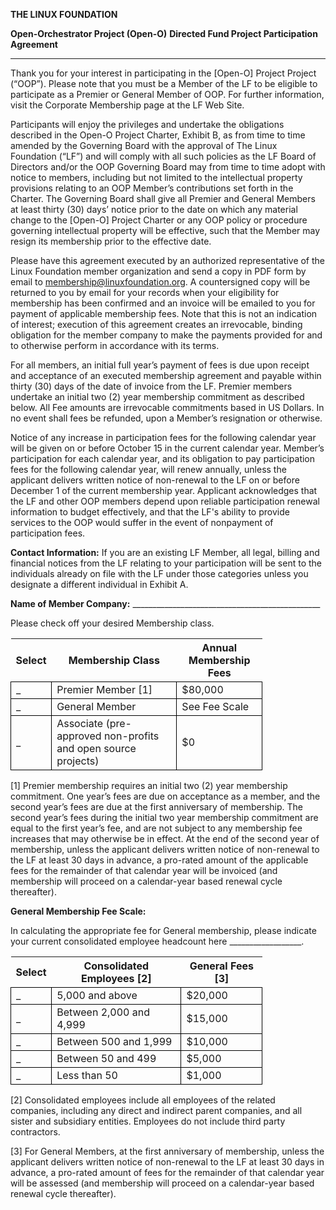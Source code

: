 <style>
    table { width: 80%; border-collapse: collapse; }
    td { border: 1px solid black; border-collapse: collapse; }
</style>


**THE LINUX FOUNDATION**

**Open-Orchestrator Project (Open-O)**
**Directed Fund Project Participation Agreement**

----------

Thank you for your interest in participating in the  [Open-O] Project Project (“OOP”). Please note that you must be a Member of the LF to be eligible to participate as a Premier or General Member of OOP. For further information, visit the Corporate Membership page at the LF Web Site.

Participants will enjoy the privileges and undertake the obligations described in the Open-O Project Charter, Exhibit B, as from time to time amended by the Governing Board with the approval of The Linux Foundation (“LF”) and will comply with all such policies as the LF Board of Directors and/or the OOP Governing Board may from time to time adopt with notice to members, including but not limited to the intellectual property provisions relating to an OOP Member’s contributions set forth in the Charter. The Governing Board shall give all Premier and General Members at least thirty (30) days’ notice prior to the date on which any material change to the [Open-O] Project Charter or any OOP policy or procedure governing intellectual property will be effective, such that the Member may resign its membership prior to the effective date.
 
Please have this agreement executed by an authorized representative of the Linux Foundation member organization and send a copy in PDF form by email to membership@linuxfoundation.org. A countersigned copy will be returned to you by email for your records when your eligibility for membership has been confirmed and an invoice will be emailed to you for payment of applicable membership fees. Note that this is not an indication of interest; execution of this agreement creates an irrevocable, binding obligation for the member company to make the payments provided for and to otherwise perform in accordance with its terms.
 
For all members, an initial full year’s payment of fees is due upon receipt and acceptance of an executed membership agreement and payable within thirty (30) days of the date of invoice from the LF. Premier members undertake an initial two (2) year membership commitment as described below. All Fee amounts are irrevocable commitments based in US Dollars. In no event shall fees be refunded, upon a Member’s resignation or otherwise.
 
Notice of any increase in participation fees for the following calendar year will be given on or before October 15 in the current calendar year. Member’s participation for each calendar year, and its obligation to pay participation fees for the following calendar year, will renew annually, unless the applicant delivers written notice of non-renewal to the LF on or before December 1 of the current membership year. Applicant acknowledges that the LF and other OOP members depend upon reliable participation renewal information to budget effectively, and that the LF's ability to provide services to the OOP would suffer in the event of nonpayment of participation fees.

**Contact Information:** If you are an existing LF Member, all legal, billing and financial notices from the LF relating to your participation will be sent to the individuals already on file with the LF under those categories unless you designate a different individual in Exhibit A.
 
**Name of Member Company:**  _______________________________________________
 
Please check off your desired Membership class.


| Select | Membership Class | Annual Membership Fees |
| ------------- | ------------- | ------------- |
| _ | Premier Member [1] | $80,000 |
| _ | General Member | See Fee Scale |
| _ | Associate (pre-approved non-profits and open source projects) | $0 |

[1] Premier membership requires an initial two (2) year membership commitment. One year’s fees are due on acceptance as a member, and the second year’s fees are due at the first anniversary of membership. The second year’s fees during the initial two year membership commitment are equal to the first year’s fee, and are not subject to any membership fee increases that may otherwise be in effect. At the end of the second year of membership, unless the applicant delivers written notice of non-renewal to the LF at least 30 days in advance, a pro-rated amount of the applicable fees for the remainder of that calendar year will be invoiced (and membership will proceed on a calendar-year based renewal cycle thereafter).
 
**General Membership Fee Scale:**
 
In calculating the appropriate fee for General membership, please indicate your current consolidated employee headcount here __________________.
 
| Select | Consolidated Employees [2] | General Fees [3] |
| ------------- | ------------- | ------------- |
| _ | 5,000 and above | $20,000 |
| _ | Between 2,000 and 4,999 | $15,000 |
| _ | Between 500 and 1,999 | $10,000 |
| _ | Between 50 and 499 | $5,000 |
| _ | Less than 50 | $1,000 |

[2] Consolidated employees include all employees of the related companies, including any direct and indirect parent companies, and all sister and subsidiary entities. Employees do not include third party contractors.
 
[3] For General Members, at the first anniversary of membership, unless the applicant delivers written notice of non-renewal to the LF at least 30 days in advance, a pro-rated amount of fees for the remainder of that calendar year will be assessed (and membership will proceed on a calendar-year based renewal cycle thereafter).
 
